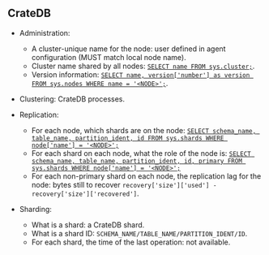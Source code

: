 ## CrateDB
* Administration:
  * A cluster-unique name for the node: user defined in agent configuration (MUST match local node name).
  * Cluster name shared by all nodes: [`SELECT name FROM sys.cluster;`](https://crate.io/docs/crate/reference/en/latest/admin/system-information.html#cluster).
  * Version information: [`SELECT name, version['number'] as version FROM sys.nodes WHERE name = '<NODE>';`](https://crate.io/docs/crate/reference/en/latest/admin/system-information.html#version).

* Clustering: CrateDB processes.

* Replication:
  * For each node, which shards are on the node: [`SELECT schema_name, table_name, partition_ident, id FROM sys.shards WHERE node['name'] = '<NODE>';`](https://crate.io/docs/crate/reference/en/latest/admin/system-information.html#shards)
  * For each shard on each node, what the role of the node is: [`SELECT schema_name, table_name, partition_ident, id, primary FROM sys.shards WHERE node['name'] = '<NODE>';`](https://crate.io/docs/crate/reference/en/latest/admin/system-information.html#shards)
  * For each non-primary shard on each node, the replication lag for the node: bytes still to recover `recovery['size']['used'] - recovery['size']['recovered']`.

* Sharding:
  * What is a shard: a CrateDB shard.
  * What is a shard ID: `SCHEMA_NAME/TABLE_NAME/PARTITION_IDENT/ID`.
  * For each shard, the time of the last operation: not available.
